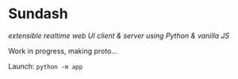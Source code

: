 # Sundash

*extensible realtime web UI client & server using Python & vanilla JS*

Work in progress, making proto...

Launch: `python -m app`

